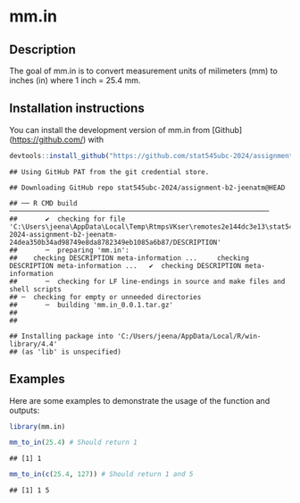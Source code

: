 
# mm.in

## Description

The goal of mm.in is to convert measurement units of milimeters (mm) to
inches (in) where 1 inch = 25.4 mm.

## Installation instructions

You can install the development version of mm.in from \[Github\]
(<https://github.com/>) with

``` r
devtools::install_github("https://github.com/stat545ubc-2024/assignment-b2-jeenatm")
```

    ## Using GitHub PAT from the git credential store.

    ## Downloading GitHub repo stat545ubc-2024/assignment-b2-jeenatm@HEAD

    ## ── R CMD build ─────────────────────────────────────────────────────────────────
    ##       ✔  checking for file 'C:\Users\jeena\AppData\Local\Temp\RtmpsVKser\remotes2e144dc3e13\stat545ubc-2024-assignment-b2-jeenatm-24dea350b34ad98749e8da8782349eb1085a6b87/DESCRIPTION'
    ##       ─  preparing 'mm.in':
    ##    checking DESCRIPTION meta-information ...     checking DESCRIPTION meta-information ...   ✔  checking DESCRIPTION meta-information
    ##       ─  checking for LF line-endings in source and make files and shell scripts
    ## ─  checking for empty or unneeded directories
    ##       ─  building 'mm.in_0.0.1.tar.gz'
    ##      
    ## 

    ## Installing package into 'C:/Users/jeena/AppData/Local/R/win-library/4.4'
    ## (as 'lib' is unspecified)

## Examples

Here are some examples to demonstrate the usage of the function and
outputs:

``` r
library(mm.in)

mm_to_in(25.4) # Should return 1
```

    ## [1] 1

``` r
mm_to_in(c(25.4, 127)) # Should return 1 and 5
```

    ## [1] 1 5
